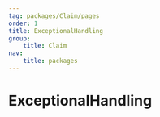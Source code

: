 ```yaml
---
tag: packages/Claim/pages
order: 1
title: ExceptionalHandling
group:
    title: Claim
nav:
    title: packages
---
```


# ExceptionalHandling
